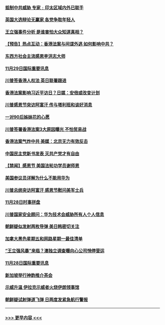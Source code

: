 #### [抵制中共威胁  专家﹕印太区域内外已联手](../pages/prog202/a102718715.md?t=11300533) 
#### [英国大选辩论无赢家 各党争取年轻人](../pages/prog202/a102718641.md?t=11300533) 
#### [王立强事件分析 是谁害怕大众知道真相？](../pages/prog202/a102718610.md?t=11300533) 
#### [【预告】热点互动：香港法案与间谍外逃  如何影响中共？](../pages/prog202/a102718598.md?t=11300533) 
#### [东西方社会主流感恩李洪志大师](../pages/prog202/a102718522.md?t=11300533) 
#### [11月29日国际重要讯息](../pages/prog202/a102718463.md?t=11300533) 
#### [川普签香港人权法 英日联署跟进](../pages/prog202/a102718430.md?t=11300533) 
#### [香港法案影响习近平访日？日媒：安倍或改变计划](../pages/prog202/a102718385.md?t=11300533) 
#### [川普感恩节突访阿富汗 传与塔利班和谈好消息](../pages/prog202/a102718313.md?t=11300533) 
#### [一对90后姊妹花的心愿](../pages/prog202/a102718335.md?t=11300533) 
#### [川普签署香港法案3大原因曝光 不怕贸易战](../pages/prog202/a102718310.md?t=11300533) 
#### [香港法案气炸中共 美媒：北京无力有效反击](../pages/prog202/a102718235.md?t=11300533) 
#### [中国民主党新书发表 灭共产党才有自由](../pages/prog202/a102718245.md?t=11300533) 
#### [【禁闻】感恩节 美国法轮功学员谢师恩](../pages/prog202/a102718153.md?t=11300533) 
#### [美国参议员详解为什么不能用华为](../pages/prog202/a102718060.md?t=11300533) 
#### [川普总统突访阿富汗 感恩节慰问美军士兵](../pages/prog202/a102718132.md?t=11300533) 
#### [11月28日时事拼盘](../pages/prog202/a102718121.md?t=11300533) 
#### [川普国家安全顾问：华为技术会威胁所有人个人信息](../pages/prog202/a102718053.md?t=11300533) 
#### [朝鲜疑似发射两枚导弹 美日韩密切关注](../pages/prog202/a102718015.md?t=11300533) 
#### [加拿大黑色星期五和网路星期一最佳清单](../pages/prog202/a102718012.md?t=11300533) 
#### [“王立强风暴”来临？澳独立调查曝向心公司悄停营运](../pages/prog202/a102717992.md?t=11300533) 
#### [11月28日国际重要讯息](../pages/prog202/a102717840.md?t=11300533) 
#### [新加坡举行神韵推介茶会](../pages/prog202/a102717838.md?t=11300533) 
#### [示威升温 伊拉克示威者火烧伊朗领事馆](../pages/prog202/a102717815.md?t=11300533) 
#### [朝鲜疑试射弹道飞弹 日两度发紧急航行警报](../pages/prog202/a102717787.md?t=11300533) 

----
#### [ >>> 更早内容 <<< ](../indexes/prog202-earlier.md)
